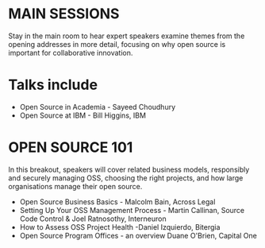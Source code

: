 # MAIN SESSIONS
Stay in the main room to hear expert speakers examine themes from the opening addresses in more detail, focusing on why open source is important for collaborative innovation. 

# Talks include

- Open Source in Academia - Sayeed Choudhury
- Open Source at IBM - Bill Higgins, IBM


# OPEN SOURCE 101
In this breakout, speakers will cover related business models, responsibly and securely managing OSS, choosing the right projects, and how large organisations manage their open source.

- Open Source Business Basics - Malcolm Bain, Across Legal
- Setting Up Your OSS Management Process - Martin Callinan, Source Code Control & Joel Ratnosothy, Interneuron
- How to Assess OSS Project Health -Daniel Izquierdo, Bitergia
- Open Source Program Offices - an overview Duane O'Brien, Capital One
